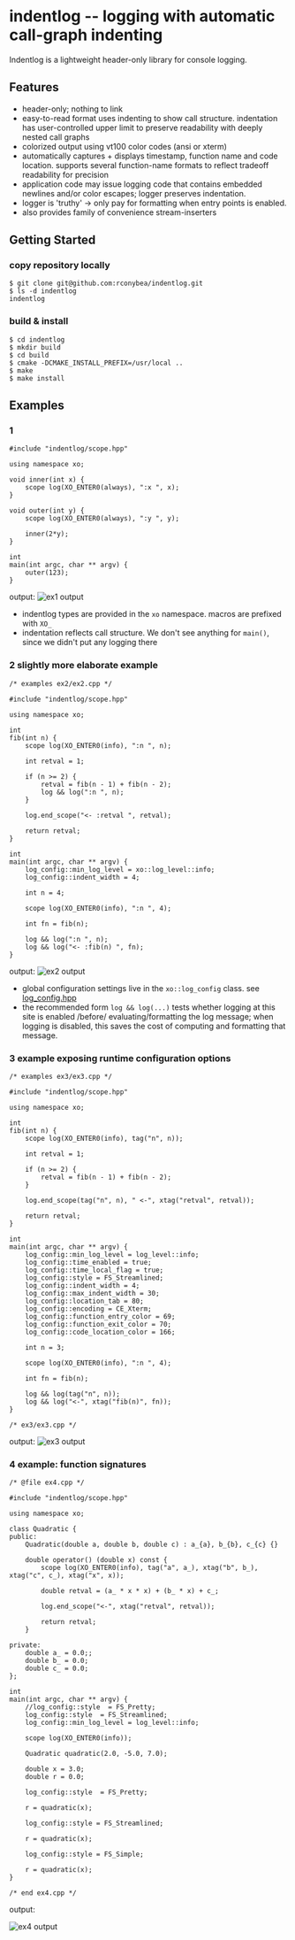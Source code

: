 # indentlog -- logging with automatic call-graph indenting

Indentlog is a lightweight header-only library for console logging.

## Features

- header-only;  nothing to link
- easy-to-read format uses indenting to show call structure.
  indentation has user-controlled upper limit to preserve readability with
  deeply nested call graphs
- colorized output using vt100 color codes (ansi or xterm)
- automatically captures + displays timestamp, function name and code location.
  supports several function-name formats to reflect tradeoff readability for precision
- application code may issue logging code that contains embedded newlines and/or color escapes;
  logger preserves indentation.
- logger is 'truthy' -> only pay for formatting when entry points is enabled.
- also provides family of convenience stream-inserters

## Getting Started

### copy repository locally

```
$ git clone git@github.com:rconybea/indentlog.git
$ ls -d indentlog
indentlog
```

### build & install

```
$ cd indentlog
$ mkdir build
$ cd build
$ cmake -DCMAKE_INSTALL_PREFIX=/usr/local ..
$ make
$ make install
```

## Examples

### 1

```
#include "indentlog/scope.hpp"

using namespace xo;

void inner(int x) {
    scope log(XO_ENTER0(always), ":x ", x);
}

void outer(int y) {
    scope log(XO_ENTER0(always), ":y ", y);

    inner(2*y);
}

int
main(int argc, char ** argv) {
    outer(123);
}
```

output:
![ex1 output](img/ex1.png)

- indentlog types are provided in the `xo` namespace.
  macros are prefixed with `XO_`
- indentation reflects call structure. We don't see anything for `main()`,
  since we didn't put any logging there

### 2 slightly more elaborate example

```
/* examples ex2/ex2.cpp */

#include "indentlog/scope.hpp"

using namespace xo;

int
fib(int n) {
    scope log(XO_ENTER0(info), ":n ", n);

    int retval = 1;

    if (n >= 2) {
        retval = fib(n - 1) + fib(n - 2);
        log && log(":n ", n);
    }

    log.end_scope("<- :retval ", retval);

    return retval;
}

int
main(int argc, char ** argv) {
    log_config::min_log_level = xo::log_level::info;
    log_config::indent_width = 4;

    int n = 4;

    scope log(XO_ENTER0(info), ":n ", 4);

    int fn = fib(n);

    log && log(":n ", n);
    log && log("<- :fib(n) ", fn);
}
```
output:
![ex2 output](img/ex2.png)

- global configuration settings live in the `xo::log_config` class.  see [log_config.hpp](include/indentlog/log_config.hpp)
- the recommended form `log && log(...)` tests whether logging at this site is enabled /before/ evaluating/formatting the log message;
  when logging is disabled,  this saves the cost of computing and formatting that message.

### 3 example exposing runtime configuration options

```
/* examples ex3/ex3.cpp */

#include "indentlog/scope.hpp"

using namespace xo;

int
fib(int n) {
    scope log(XO_ENTER0(info), tag("n", n));

    int retval = 1;

    if (n >= 2) {
        retval = fib(n - 1) + fib(n - 2);
    }

    log.end_scope(tag("n", n), " <-", xtag("retval", retval));

    return retval;
}

int
main(int argc, char ** argv) {
    log_config::min_log_level = log_level::info;
    log_config::time_enabled = true;
    log_config::time_local_flag = true;
    log_config::style = FS_Streamlined;
    log_config::indent_width = 4;
    log_config::max_indent_width = 30;
    log_config::location_tab = 80;
    log_config::encoding = CE_Xterm;
    log_config::function_entry_color = 69;
    log_config::function_exit_color = 70;
    log_config::code_location_color = 166;

    int n = 3;

    scope log(XO_ENTER0(info), ":n ", 4);

    int fn = fib(n);

    log && log(tag("n", n));
    log && log("<-", xtag("fib(n)", fn));
}

/* ex3/ex3.cpp */
```

output:
![ex3 output](img/ex3.png)

### 4 example: function signatures

```
/* @file ex4.cpp */

#include "indentlog/scope.hpp"

using namespace xo;

class Quadratic {
public:
    Quadratic(double a, double b, double c) : a_{a}, b_{b}, c_{c} {}

    double operator() (double x) const {
        scope log(XO_ENTER0(info), tag("a", a_), xtag("b", b_), xtag("c", c_), xtag("x", x));

        double retval = (a_ * x * x) + (b_ * x) + c_;

        log.end_scope("<-", xtag("retval", retval));

        return retval;
    }

private:
    double a_ = 0.0;;
    double b_ = 0.0;
    double c_ = 0.0;
};

int
main(int argc, char ** argv) {
    //log_config::style  = FS_Pretty;
    log_config::style  = FS_Streamlined;
    log_config::min_log_level = log_level::info;

    scope log(XO_ENTER0(info));

    Quadratic quadratic(2.0, -5.0, 7.0);

    double x = 3.0;
    double r = 0.0;

    log_config::style  = FS_Pretty;

    r = quadratic(x);

    log_config::style = FS_Streamlined;

    r = quadratic(x);

    log_config::style = FS_Simple;

    r = quadratic(x);
}

/* end ex4.cpp */
```

output:

![ex4 output](img/ex4.png)
